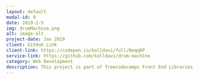 ```yaml
---
layout: default
modal-id: 9
date: 2019-1-5
img: drumMachine.png
alt: image-alt
project-date: Jan 2019
client: GitHub Link
client-link: https://codepen.io/kolldavi/full/NeqqKP
service-link: https://github.com/kolldavi/drum-machine
category: Web Development
description: This project is part of freecodecamps Front End Libraries Certificationlets. It lets the user play music by with the keyboard or clicking. (react, html, css) It was part of freecodecamps Front End Libraries Certification.  <a href ="https://codepen.io/kolldavi/full/NeqqKP"> Demo</a>
---
```

